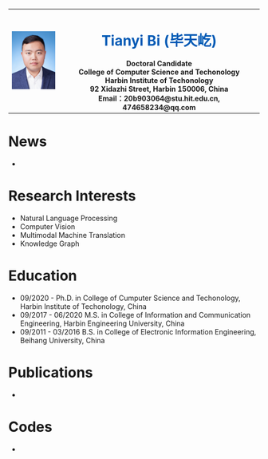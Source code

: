 <table border="0">
  <tr>
    <td width="20%">
      <img src="https://github.com/bty1992/homepage/blob/gh-pages/identification_photo.JPG" width="100%">
    </td>
    <td width="80%" align="center" valign="middle">
      <h1><font color="#005AB5">Tianyi Bi (毕天屹)</font></h1>
      <b>Doctoral Candidate</b><br/>
      <b>College of Computer Science and Techonology</b><br/>
      <b>Harbin Institute of Techonology</b><br/>
      <b>92 Xidazhi Street, Harbin 150006, China</b><br/>
      <b>Email：20b903064@stu.hit.edu.cn, 474658234@qq.com </b><br/>
    </td>
  </tr>
</table>

# News
- 

# Research Interests
- Natural Language Processing
- Computer Vision
- Multimodal Machine Translation
- Knowledge Graph

# Education
- 09/2020 -  Ph.D. in College of Cumputer Science and Techonology, Harbin Institute of Techonology, China
- 09/2017 - 06/2020  M.S. in College of Information and Communication Engineering, Harbin Engineering University, China
- 09/2011 - 03/2016  B.S. in College of Electronic Information Engineering, Beihang University, China

# Publications
- 

# Codes
- 
